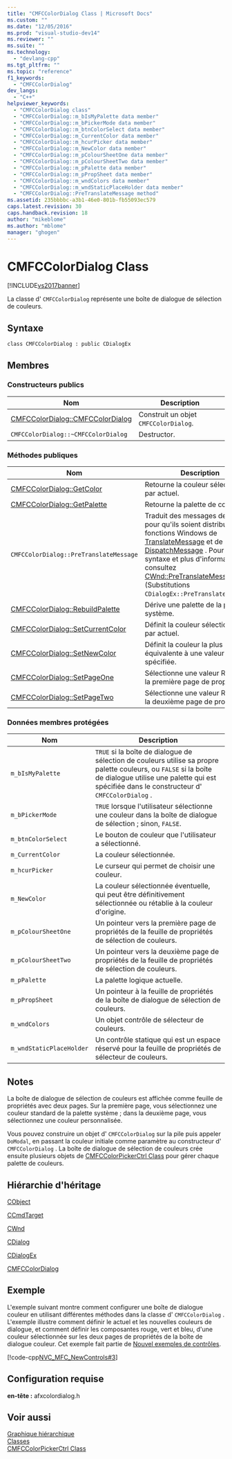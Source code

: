 ```yaml
---
title: "CMFCColorDialog Class | Microsoft Docs"
ms.custom: ""
ms.date: "12/05/2016"
ms.prod: "visual-studio-dev14"
ms.reviewer: ""
ms.suite: ""
ms.technology: 
  - "devlang-cpp"
ms.tgt_pltfrm: ""
ms.topic: "reference"
f1_keywords: 
  - "CMFCColorDialog"
dev_langs: 
  - "C++"
helpviewer_keywords: 
  - "CMFCColorDialog class"
  - "CMFCColorDialog::m_bIsMyPalette data member"
  - "CMFCColorDialog::m_bPickerMode data member"
  - "CMFCColorDialog::m_btnColorSelect data member"
  - "CMFCColorDialog::m_CurrentColor data member"
  - "CMFCColorDialog::m_hcurPicker data member"
  - "CMFCColorDialog::m_NewColor data member"
  - "CMFCColorDialog::m_pColourSheetOne data member"
  - "CMFCColorDialog::m_pColourSheetTwo data member"
  - "CMFCColorDialog::m_pPalette data member"
  - "CMFCColorDialog::m_pPropSheet data member"
  - "CMFCColorDialog::m_wndColors data member"
  - "CMFCColorDialog::m_wndStaticPlaceHolder data member"
  - "CMFCColorDialog::PreTranslateMessage method"
ms.assetid: 235bbbbc-a3b1-46e0-801b-fb55093ec579
caps.latest.revision: 30
caps.handback.revision: 18
author: "mikeblome"
ms.author: "mblome"
manager: "ghogen"
---
```

# CMFCColorDialog Class
[!INCLUDE[vs2017banner](../../assembler/inline/includes/vs2017banner.md)]

La classe d' `CMFCColorDialog` représente une boîte de dialogue de sélection de couleurs.  
  
## Syntaxe  
  
```  
class CMFCColorDialog : public CDialogEx  
```  
  
## Membres  
  
### Constructeurs publics  
  
|Nom|Description|  
|---------|-----------------|  
|[CMFCColorDialog::CMFCColorDialog](../Topic/CMFCColorDialog::CMFCColorDialog.md)|Construit un objet `CMFCColorDialog`.|  
|`CMFCColorDialog::~CMFCColorDialog`|Destructor.|  
  
### Méthodes publiques  
  
|Nom|Description|  
|---------|-----------------|  
|[CMFCColorDialog::GetColor](../Topic/CMFCColorDialog::GetColor.md)|Retourne la couleur sélectionnée par actuel.|  
|[CMFCColorDialog::GetPalette](../Topic/CMFCColorDialog::GetPalette.md)|Retourne la palette de couleurs.|  
|`CMFCColorDialog::PreTranslateMessage`|Traduit des messages de fenêtre pour qu'ils soient distribués aux fonctions Windows de [TranslateMessage](http://msdn.microsoft.com/library/windows/desktop/ms644955) et de [DispatchMessage](http://msdn.microsoft.com/library/windows/desktop/ms644934) .  Pour la syntaxe et plus d'informations, consultez [CWnd::PreTranslateMessage](../Topic/CWnd::PreTranslateMessage.md).  \(Substitutions `CDialogEx::PreTranslateMessage`.\)|  
|[CMFCColorDialog::RebuildPalette](../Topic/CMFCColorDialog::RebuildPalette.md)|Dérive une palette de la palette système.|  
|[CMFCColorDialog::SetCurrentColor](../Topic/CMFCColorDialog::SetCurrentColor.md)|Définit la couleur sélectionnée par actuel.|  
|[CMFCColorDialog::SetNewColor](../Topic/CMFCColorDialog::SetNewColor.md)|Définit la couleur la plus équivalente à une valeur RVB spécifiée.|  
|[CMFCColorDialog::SetPageOne](../Topic/CMFCColorDialog::SetPageOne.md)|Sélectionne une valeur RVB pour la première page de propriétés.|  
|[CMFCColorDialog::SetPageTwo](../Topic/CMFCColorDialog::SetPageTwo.md)|Sélectionne une valeur RVB pour la deuxième page de propriétés.|  
  
### Données membres protégées  
  
|Nom|Description|  
|---------|-----------------|  
|`m_bIsMyPalette`|`TRUE` si la boîte de dialogue de sélection de couleurs utilise sa propre palette couleurs, ou `FALSE` si la boîte de dialogue utilise une palette qui est spécifiée dans le constructeur d' `CMFCColorDialog` .|  
|`m_bPickerMode`|`TRUE` lorsque l'utilisateur sélectionne une couleur dans la boîte de dialogue de sélection ; sinon, `FALSE`.|  
|`m_btnColorSelect`|Le bouton de couleur que l'utilisateur a sélectionné.|  
|`m_CurrentColor`|La couleur sélectionnée.|  
|`m_hcurPicker`|Le curseur qui permet de choisir une couleur.|  
|`m_NewColor`|La couleur sélectionnée éventuelle, qui peut être définitivement sélectionnée ou rétablie à la couleur d'origine.|  
|`m_pColourSheetOne`|Un pointeur vers la première page de propriétés de la feuille de propriétés de sélection de couleurs.|  
|`m_pColourSheetTwo`|Un pointeur vers la deuxième page de propriétés de la feuille de propriétés de sélection de couleurs.|  
|`m_pPalette`|La palette logique actuelle.|  
|`m_pPropSheet`|Un pointeur à la feuille de propriétés de la boîte de dialogue de sélection de couleurs.|  
|`m_wndColors`|Un objet contrôle de sélecteur de couleurs.|  
|`m_wndStaticPlaceHolder`|Un contrôle statique qui est un espace réservé pour la feuille de propriétés de sélecteur de couleurs.|  
  
## Notes  
 La boîte de dialogue de sélection de couleurs est affichée comme feuille de propriétés avec deux pages.  Sur la première page, vous sélectionnez une couleur standard de la palette système ; dans la deuxième page, vous sélectionnez une couleur personnalisée.  
  
 Vous pouvez construire un objet d' `CMFCColorDialog` sur la pile puis appeler `DoModal`, en passant la couleur initiale comme paramètre au constructeur d' `CMFCColorDialog` .  La boîte de dialogue de sélection de couleurs crée ensuite plusieurs objets de [CMFCColorPickerCtrl Class](../../mfc/reference/cmfccolorpickerctrl-class.md) pour gérer chaque palette de couleurs.  
  
## Hiérarchie d'héritage  
 [CObject](../../mfc/reference/cobject-class.md)  
  
 [CCmdTarget](../../mfc/reference/ccmdtarget-class.md)  
  
 [CWnd](../../mfc/reference/cwnd-class.md)  
  
 [CDialog](../../mfc/reference/cdialog-class.md)  
  
 [CDialogEx](../../mfc/reference/cdialogex-class.md)  
  
 [CMFCColorDialog](../../mfc/reference/cmfccolordialog-class.md)  
  
## Exemple  
 L'exemple suivant montre comment configurer une boîte de dialogue couleur en utilisant différentes méthodes dans la classe d' `CMFCColorDialog` .  L'exemple illustre comment définir le actuel et les nouvelles couleurs de dialogue, et comment définir les composantes rouge, vert et bleu, d'une couleur sélectionnée sur les deux pages de propriétés de la boîte de dialogue couleur.  Cet exemple fait partie de [Nouvel exemples de contrôles](../../top/visual-cpp-samples.md).  
  
 [!code-cpp[NVC_MFC_NewControls#3](../../mfc/reference/codesnippet/CPP/cmfccolordialog-class_1.cpp)]  
  
## Configuration requise  
 **en\-tête :** afxcolordialog.h  
  
## Voir aussi  
 [Graphique hiérarchique](../../mfc/hierarchy-chart.md)   
 [Classes](../../mfc/reference/mfc-classes.md)   
 [CMFCColorPickerCtrl Class](../../mfc/reference/cmfccolorpickerctrl-class.md)